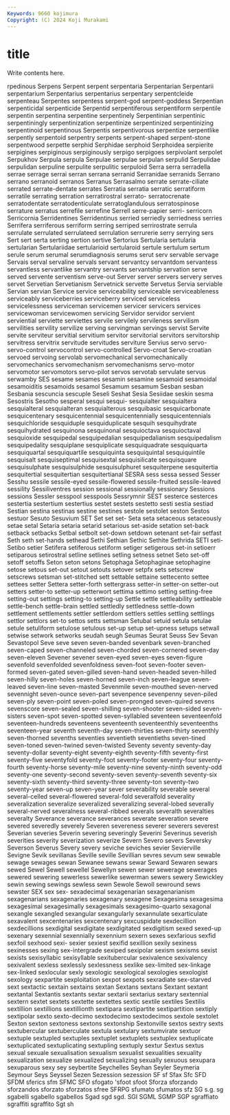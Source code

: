 ```yaml
---
Keywords: 9660 kojimura
Copyright: (C) 2024 Koji Murakami
---
```


# title

Write contents here.



rpedinous
Serpens Serpent serpent serpentaria Serpentarian Serpentarii serpentarium Serpentarius serpentarius serpentary
serpentcleide serpenteau Serpentes serpentess serpent-god serpent-goddess Serpentian serpenticidal serpenticide Serpentid
serpentiferous serpentiform serpentile serpentin serpentina serpentine serpentinely Serpentinian serpentinic serpentiningly
serpentinization serpentinize serpentinized serpentinizing serpentinoid serpentinous Serpentis serpentivorous serpentize serpentlike
serpently serpentoid serpentry serpents serpent-shaped serpent-stone serpentwood serpette serphid Serphidae
serphoid Serphoidea serpierite serpigines serpiginous serpiginously serpigo serpigoes serpivolant serpolet
Serpukhov Serpula serpula Serpulae serpulae serpulan serpulid Serpulidae serpulidan serpuline
serpulite serpulitic serpuloid Serra serra serradella serrae serrage serrai serran
serrana serranid Serranidae serranids Serrano serrano serranoid serranos Serranus Serrasalmo
serrate serrate-ciliate serrated serrate-dentate serrates Serratia serratia serratic serratiform serratile
serrating serration serratirostral serrato- serratocrenate serratodentate serratodenticulate serratoglandulous serratospinose serrature
serratus serrefile serrefine Serrell serre-papier serri- serricorn Serricornia Serridentines Serridentinus
serried serriedly serriedness serries Serrifera serriferous serriform serring serriped serrirostrate
serrula serrulate serrulated serrulateed serrulation serrurerie serry serrying sers Sert
sert serta serting sertion sertive Sertorius Sertularia sertularia sertularian Sertulariidae
sertularioid sertularoid sertule sertulum sertum serule serum serumal serumdiagnosis serums
serut serv servable servage Servais serval servaline servals servant servantcy
servantdom servantess servantless servantlike servantry servants servantship servation serve served
servente serventism serve-out Server server servers servery serves servet Servetian
Servetianism Servetnick servette Servetus Servia serviable Servian servian Service service
serviceability serviceable serviceableness serviceably serviceberries serviceberry serviced serviceless servicelessness serviceman
servicemen servicer servicers services servicewoman servicewomen servicing Servidor servidor servient
serviential serviette serviettes servile servilely servileness servilism servilities servility servilize
serving servingman servings servist Servite servite serviteur servitial servitium servitor
servitorial servitors servitorship servitress servitrix servitude servitudes serviture Servius servo
servo- servo-control servocontrol servo-controlled Servo-croat Servo-croatian servoed servoing servolab servomechanical
servomechanically servomechanics servomechanism servomechanisms servo-motor servomotor servomotors servo-pilot servos servotab
servulate servus serwamby SES sesame sesames sesamin sesamine sesamoid sesamoidal
sesamoiditis sesamoids sesamol Sesamum sesamum Sesban sesban Sesbania sescuncia sescuple
Seseli Seshat Sesia Sesiidae seskin sesma Sesostris Sesotho sesperal sesqui
sesqui- sesquialter sesquialtera sesquialteral sesquialteran sesquialterous sesquibasic sesquicarbonate sesquicentenary sesquicentennial
sesquicentennially sesquicentennials sesquichloride sesquiduple sesquiduplicate sesquih sesquihydrate sesquihydrated sesquinona sesquinonal
sesquioctava sesquioctaval sesquioxide sesquipedal sesquipedalian sesquipedalianism sesquipedalism sesquipedality sesquiplane sesquiplicate
sesquiquadrate sesquiquarta sesquiquartal sesquiquartile sesquiquinta sesquiquintal sesquiquintile sesquisalt sesquiseptimal sesquisextal
sesquisilicate sesquisquare sesquisulphate sesquisulphide sesquisulphuret sesquiterpene sesquitertia sesquitertial sesquitertian sesquitertianal
SESRA sess sessa sessed Sesser Sesshu sessile sessile-eyed sessile-flowered sessile-fruited
sessile-leaved sessility Sessiliventres session sessional sessionally sessionary Sessions sessions Sessler
sesspool sesspools Sessrymnir SEST sesterce sesterces sestertia sestertium sestertius sestet
sestets sestetto sesti sestia sestiad Sestian sestina sestinas sestine sestines
sestole sestolet seston Sestos sestuor Sesuto Sesuvium SET Set set
set- Seta seta setaceous setaceously setae setal Setaria setaria setarid
setarious set-aside setation set-back setback setbacks Setbal setbolt set-down setdown
setenant set-fair setfast Seth seth set-hands sethead Sethi Sethian Sethic
Sethite Sethrida SETI seti- Setibo setier Setifera setiferous setiform setiger
setigerous set-in setioerr setiparous setirostral setline setlines setling setness setnet
Seto set-off setoff setoffs Seton seton setons Setophaga Setophaginae setophagine
setose setous set-out setout setouts setover setpfx sets setscrew setscrews
setsman set-stitched sett settable settaine settecento settee settees setter Settera
setter-forth settergrass setter-in setter-on setter-out setters setter-to setter-up setterwort settima
settimo setting setting-free setting-out settings setting-to setting-up Settle settle settleability
settleable settle-bench settle-brain settled settledly settledness settle-down settlement settlements settler
settlerdom settlers settles settling settlings settlor settlors set-to settos setts
settsman Setubal setuid setula setulae setule setuliform setulose setulous set-up
setup set-upness setups setwall setwise setwork setworks seudah seugh Seumas
Seurat Seuss Sev Sevan Sevastopol Seve seve seven seven-banded sevenbark
seven-branched seven-caped seven-channeled seven-chorded seven-cornered seven-day seven-eleven Sevener sevener seven-eyed
seven-eyes seven-figure sevenfold sevenfolded sevenfoldness seven-foot seven-footer seven-formed seven-gated seven-gilled
seven-hand seven-headed seven-hilled seven-hilly seven-holes seven-horned seven-inch seven-league seven-leaved seven-line
seven-masted Sevenmile seven-mouthed seven-nerved sevennight seven-ounce seven-part sevenpence sevenpenny seven-piled
seven-ply seven-point seven-poled seven-pronged seven-quired sevens sevenscore seven-sealed seven-shilling seven-shooter
seven-sided seven-sisters seven-spot seven-spotted seven-syllabled seventeen seventeenfold seventeen-hundreds seventeens seventeenth
seventeenthly seventeenths seventeen-year seventh seventh-day seven-thirties seven-thirty seventhly seven-thorned sevenths
seventies seventieth seventieths seven-tined seven-toned seven-twined seven-twisted Seventy seventy seventy-day
seventy-dollar seventy-eight seventy-eighth seventy-fifth seventy-first seventy-five seventyfold seventy-foot seventy-footer seventy-four
seventy-fourth seventy-horse seventy-mile seventy-nine seventy-ninth seventy-odd seventy-one seventy-second seventy-seven seventy-seventh
seventy-six seventy-sixth seventy-third seventy-three seventy-ton seventy-two seventy-year seven-up seven-year sever
severability severable several several-celled several-flowered several-fold severalfold severality severalization severalize
severalized severalizing several-lobed severally several-nerved severalness several-ribbed severals severalth severalties
severalty Severance severance severances severate severation severe severed severedly severely
Severen severeness severer severers severest Severian severies Severin severing severingly
Severini Severinus severish severities severity severization severize Severn Severo severs
Seversky Severson Severus Severy severy seviche seviches sevier Sevierville Sevigne
Sevik sevillanas Seville seville Sevillian sevres sevum sew sewable sewage
sewages sewan Sewanee sewans sewar Seward Sewaren sewars sewed Sewel
Sewell sewellel Sewellyn sewen sewer sewerage sewerages sewered sewering sewerless
sewerlike sewerman sewers sewery Sewickley sewin sewing sewings sewless sewn
Sewole Sewoll sewround sews sewster SEX sex sex- sexadecimal sexagenarian
sexagenarianism sexagenarians sexagenaries sexagenary sexagene Sexagesima sexagesima sexagesimal sexagesimally sexagesimals
sexagesimo-quarto sexagonal sexangle sexangled sexangular sexangularly sexannulate sexarticulate sexavalent sexcentenaries
sexcentenary sexcuspidate sexdecillion sexdecillions sexdigital sexdigitate sexdigitated sexdigitism sexed sexed-up
sexenary sexennial sexennially sexennium sexern sexes sexfarious sexfid sexfoil sexhood
sexi- sexier sexiest sexifid sexillion sexily sexiness sexinesses sexing sex-intergrade
sexiped sexipolar sexism sexisms sexist sexists sexisyllabic sexisyllable sexitubercular sexivalence
sexivalency sexivalent sexless sexlessly sexlessness sexlike sex-limited sex-linkage sex-linked sexlocular
sexly sexologic sexological sexologies sexologist sexology sexpartite sexploitation sexpot sexpots
sexradiate sex-starved sext sextactic sextain sextains sextan Sextans sextans Sextant
sextant sextantal Sextantis sextants sextar sextarii sextarius sextary sextennial sextern
sextet sextets sextette sextettes sextic sextile sextiles Sextilis sextillion sextillions
sextillionth sextipara sextipartite sextipartition sextiply sextipolar sexto sexto-decimo sextodecimo sextodecimos
sextole sextolet Sexton sexton sextoness sextons sextonship Sextonville sextos sextry
sexts sextubercular sextuberculate sextula sextulary sextumvirate sextuor sextuple sextupled sextuples
sextuplet sextuplets sextuplex sextuplicate sextuplicated sextuplicating sextupling sextuply sextur Sextus
sextus sexual sexuale sexualisation sexualism sexualist sexualities sexuality sexualization sexualize
sexualized sexualizing sexually sexuous sexupara sexuparous sexy sey seybertite Seychelles
Seyhan Seyler Seymeria Seymour Seys Seyssel Sezen Sezession sezession SF
sf Sfax Sfc SFD SFDM sferics sfm SFMC SFO sfogato
'sfoot sfoot Sforza sforzando sforzandos sforzato sforzatos sfree SFRPG sfumato
sfumatos sfz SG s.g. sg sgabelli sgabello sgabellos Sgad sgd
sgd. SGI SGML SGMP SGP sgraffiato sgraffiti sgraffito Sgt sh
